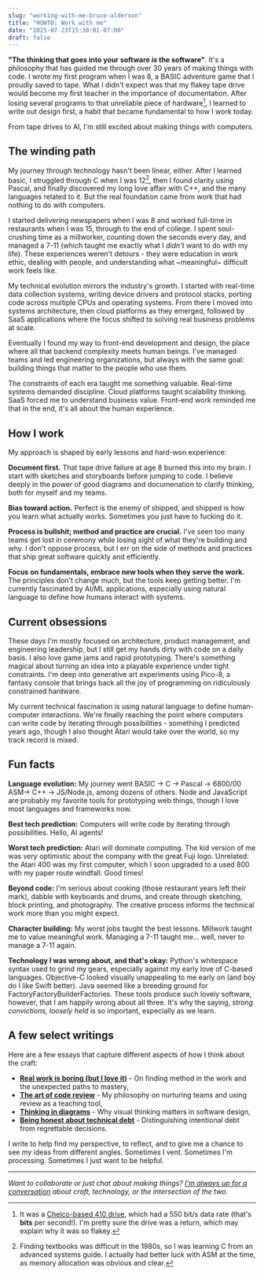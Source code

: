 ```yaml
---
slug: "working-with-me-bruce-alderson"
title: "HOWTO: Work with me"
date: "2025-07-23T15:30:01-07:00"
draft: false
---
```


**"The thinking that goes into your software *is* the software"**. It's a philosophy that has guided me through over 30 years of making things with code. I wrote my first program when I was 8, a BASIC adventure game that I proudly saved to tape. What I didn't expect was that my flakey tape drive would become my first teacher in the importance of documentation. After losing several programs to that unreliable piece of hardware[^1], I learned to write out design first, a habit that became fundamental to how I work today.

From tape drives to AI, I'm still excited about making things with computers.


[^1]: It was a [Chelco-based 410 drive](https://en.wikipedia.org/wiki/Atari_Program_Recorder), which had a 550 bit/s data rate (that's **bits** per second!). I'm pretty sure the drive was a return, which may explain why it was so flakey. 

## The winding path

My journey through technology hasn't been linear, either. After I learned basic, I struggled through C when I was 12[^2], then I  found clarity using Pascal, and finally discovered my long love affair with C++, and the many languages related to it. But the real foundation came from work that had nothing to do with computers.

I started delivering newspapers when I was 8 and worked full-time in restaurants when I was 15, through to the end of college. I spent soul-crushing time as a millworker, counting down the seconds every day, and managed a 7-11 (which taught me exactly what I *didn't* want to do with my life). These experiences weren't detours - they were education in work ethic, dealing with people, and understanding what ~meaningful~ difficult work feels like.

My technical evolution mirrors the industry's growth. I started with real-time data collection systems, writing device drivers and protocol stacks, porting code across multiple CPUs and operating systems. From there I moved into systems architecture, then cloud platforms as they emerged, followed by SaaS applications where the focus shifted to solving real business problems at scale.

Eventually I found my way to front-end development and design, the place where all that backend complexity meets human beings. I've managed teams and led engineering organizations, but always with the same goal: building things that matter to the people who use them.

The constraints of each era taught me something valuable. Real-time systems demanded discipline. Cloud platforms taught scalability thinking. SaaS forced me to understand business value. Front-end work reminded me that in the end, it's all about the human experience.

[^2]: Finding textbooks was difficult in the 1980s, so I was learning C from an advanced systems guide. I actually had better luck with ASM at the time, as memory allocation was obvious and clear.

## How I work

My approach is shaped by early lessons and hard-won experience:

**Document first.** That tape drive failure at age 8 burned this into my brain. I start with sketches and storyboards before jumping to code. I believe deeply in the power of good diagrams and documenation to clarify thinking, both for myself and my teams.

**Bias toward action.** Perfect is the enemy of shipped, and shipped is how you learn what actually works. Sometimes you just have to fucking do it.

**Process is bullshit; method and practice are crucial.** I've seen too many teams get lost in ceremony while losing sight of what they're building and why. I don't oppose process, but I err on the side of methods and practices that ship great software quickly and efficiently.

**Focus on fundamentals, embrace new tools when they serve the work.** The principles don't change much, but the tools keep getting better. I'm currently fascinated by AI/ML applications, especially using natural language to define how humans interact with systems.

## Current obsessions

These days I'm mostly focused on architecture, product management, and engineering leadership, but I still get my hands dirty with code on a daily basis. I also love game jams and rapid prototyping. There's something magical about turning an idea into a playable experience under tight constraints. I'm deep into generative art experiments using Pico-8, a fantasy console that brings back all the joy of programming on ridiculously constrained hardware.

My current technical fascination is using natural language to define human-computer interactions. We're finally reaching the point where computers can write code by iterating through possibilities - something I predicted years ago, though I also thought Atari would take over the world, so my track record is mixed.

## Fun facts

**Language evolution:** My journey went BASIC → C → Pascal → 6800/00 ASM→ C++ → JS/Node.js, among dozens of others. Node and JavaScript are probably my favorite tools for prototyping web things, though I love most languages and frameworks now.

**Best tech prediction:** Computers will write code by iterating through possibilities. Hello, AI agents!

**Worst tech prediction:** Atari will dominate computing. The kid version of me was *very* optimistic about the company with the great Fuji logo. Unrelated: the Atari 400 was my first computer, which I soon upgraded to a used 800 with my paper route windfall. Good times!

**Beyond code:** I'm serious about cooking (those restaurant years left their mark), dabble with keyboards and drums, and create through sketching, block printing, and photography. The creative process informs the technical work more than you might expect.

**Character building:** My worst jobs taught the best lessons. Millwork taught me to value meaningful work. Managing a 7-11 taught me... well, never to manage a 7-11 again.

**Technology I was wrong about, and that's okay:** Python's whitespace syntax used to grind my gears, especially against my early love of C-based languages. Objective-C looked visually unappealing to me early on (and boy do I like Swift better). Java seemed like a breeding ground for FactoryFactoryBuilderFactories. These tools produce such lovely software, however, that I am happily wrong about all three. It's why the saying, *strong convictions, loosely held* is so important, especially as we learn.

## A few select writings

Here are a few essays that capture different aspects of how I think about the craft:

- **[Real work is boring (but I love it)](/blog/2011/real-work-is-boring-but-i-love-it/)** - On finding method in the work and the unexpected paths to mastery,
- **[The art of code review](/blog/2013/the-art-of-code-review/)** - My philosophy on nurturing teams and using review as a teaching tool,
- **[Thinking in diagrams](/blog/2015/thinking-in-diagrams-a-developers-guide-to-learning-to-love-drawing-design/)** - Why visual thinking matters in software design,
- **[Being honest about technical debt](/blog/2016/being-honest-about-technical-debt/)** - Distinguishing intentional debt from regrettable decisions.

I write to help find my perspective, to reflect, and to give me a chance to see my ideas from different angles. Sometimes I vent. Sometimes I'm processing. Sometimes I just want to be helpful.

---


*Want to collaborate or just chat about making things? [I'm always up for a conversation](https://mas.to/@robotpony) about craft, technology, or the intersection of the two.*
